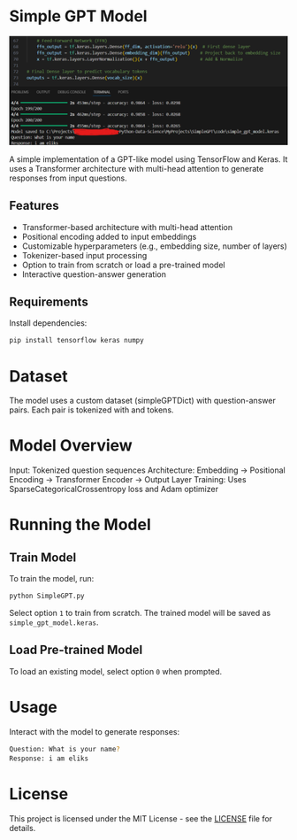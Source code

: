 # Simple GPT Model

![Chat with model](https://raw.githubusercontent.com/techn0man1ac/SimpleGPT/refs/heads/main/img/Screenshot.png)

A simple implementation of a GPT-like model using TensorFlow and Keras. It uses a Transformer architecture with multi-head attention to generate responses from input questions.

## Features

- Transformer-based architecture with multi-head attention
- Positional encoding added to input embeddings
- Customizable hyperparameters (e.g., embedding size, number of layers)
- Tokenizer-based input processing
- Option to train from scratch or load a pre-trained model
- Interactive question-answer generation

## Requirements

Install dependencies:

```bash
pip install tensorflow keras numpy
```

# Dataset

The model uses a custom dataset (simpleGPTDict) with question-answer pairs. Each pair is tokenized with <start> and <end> tokens.

# Model Overview

Input: Tokenized question sequences
Architecture: Embedding → Positional Encoding → Transformer Encoder → Output Layer
Training: Uses SparseCategoricalCrossentropy loss and Adam optimizer

# Running the Model

## Train Model

To train the model, run:

```bash
python SimpleGPT.py
```

Select option `1` to train from scratch. The trained model will be saved as `simple_gpt_model.keras`.

## Load Pre-trained Model

To load an existing model, select option `0` when prompted.

# Usage

Interact with the model to generate responses:

```bash
Question: What is your name?
Response: i am eliks 
```

# License

This project is licensed under the MIT License - see the [LICENSE](https://github.com/techn0man1ac/SimpleGPT/blob/main/LICENSE) file for details.
